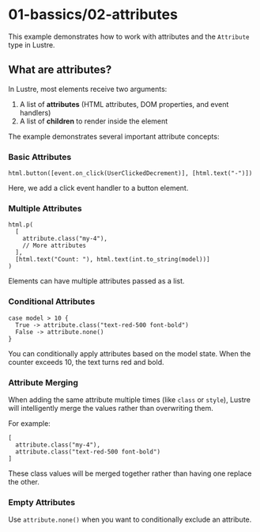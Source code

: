 # 01-bassics/02-attributes

This example demonstrates how to work with attributes and the `Attribute` type
in Lustre.

## What are attributes?

In Lustre, most elements receive two arguments:

1. A list of **attributes** (HTML attributes, DOM properties, and event handlers)
2. A list of **children** to render inside the element

The example demonstrates several important attribute concepts:

### Basic Attributes

```gleam
html.button([event.on_click(UserClickedDecrement)], [html.text("-")])
```

Here, we add a click event handler to a button element.

### Multiple Attributes

```gleam
html.p(
  [
    attribute.class("my-4"),
    // More attributes
  ],
  [html.text("Count: "), html.text(int.to_string(model))]
)
```

Elements can have multiple attributes passed as a list.

### Conditional Attributes

```gleam
case model > 10 {
  True -> attribute.class("text-red-500 font-bold")
  False -> attribute.none()
}
```

You can conditionally apply attributes based on the model state. When the counter exceeds 10, the text turns red and bold.

### Attribute Merging

When adding the same attribute multiple times (like `class` or `style`), Lustre will intelligently merge the values rather than overwriting them.

For example:
```gleam
[
  attribute.class("my-4"),
  attribute.class("text-red-500 font-bold")
]
```

These class values will be merged together rather than having one replace the other.

### Empty Attributes

Use `attribute.none()` when you want to conditionally exclude an attribute.
